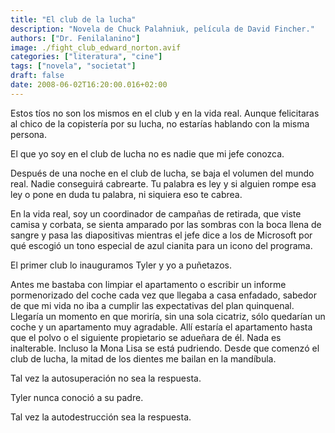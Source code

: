 ```yaml
---
title: "El club de la lucha"
description: "Novela de Chuck Palahniuk, película de David Fincher."
authors: ["Dr. Fenilalanino"]
image: ./fight_club_edward_norton.avif
categories: ["literatura", "cine"]
tags: ["novela", "societat"]
draft: false
date: 2008-06-02T16:20:00.016+02:00
---
```



Estos tíos no son los mismos en el club y en la vida real. Aunque felicitaras al chico de la copistería por su lucha, no estarías hablando con la misma persona.

El que yo soy en el club de lucha no es nadie que mi jefe conozca.

Después de una noche en el club de lucha, se baja el volumen del mundo real. Nadie conseguirá cabrearte. Tu palabra es ley y si alguien rompe esa ley o pone en duda tu palabra, ni siquiera eso te cabrea.

En la vida real, soy un coordinador de campañas de retirada, que viste camisa y corbata, se sienta amparado por las sombras con la boca llena de sangre y pasa las diapositivas mientras el jefe dice a los de Microsoft por qué escogió un tono especial de azul cianita para un icono del programa.

El primer club lo inauguramos Tyler y yo a puñetazos.

Antes me bastaba con limpiar el apartamento o escribir un informe pormenorizado del coche cada vez que llegaba a casa enfadado, sabedor de que mi vida no iba a cumplir las expectativas del plan quinquenal. Llegaría un momento en que moriría, sin una sola cicatriz, sólo quedarían un coche y un apartamento muy agradable. Allí estaría el apartamento hasta que el polvo o el siguiente propietario se adueñara de él. Nada es inalterable. Incluso la Mona Lisa se está pudriendo. Desde que comenzó el club de lucha, la mitad de los dientes me bailan en la mandíbula.

Tal vez la autosuperación no sea la respuesta.

Tyler nunca conoció a su padre.

Tal vez la autodestrucción sea la respuesta.
